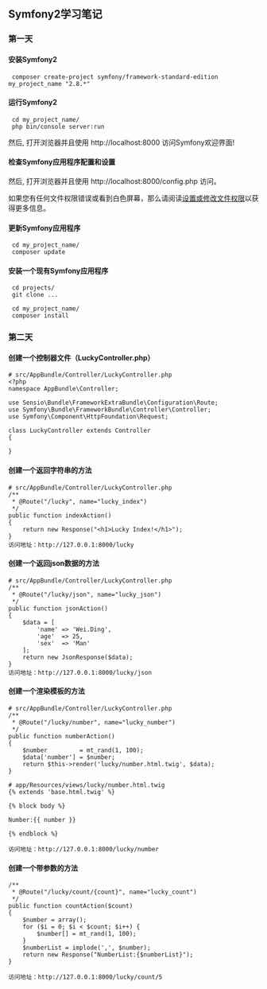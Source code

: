 ## Symfony2学习笔记

### 第一天

#### 安装Symfony2

```$xslt
 composer create-project symfony/framework-standard-edition my_project_name "2.8.*"
```

#### 运行Symfony2

```$xslt
 cd my_project_name/
 php bin/console server:run
```
然后, 打开浏览器并且使用 http://localhost:8000 访问Symfony欢迎界面!

#### 检查Symfony应用程序配置和设置

然后, 打开浏览器并且使用 http://localhost:8000/config.php 访问。

如果您有任何文件权限错误或看到白色屏幕，那么请阅读[设置或修改文件权限](http://symfony.com/doc/current/setup/file_permissions.html)以获得更多信息。

#### 更新Symfony应用程序

```$xslt
 cd my_project_name/
 composer update
```

#### 安装一个现有Symfony应用程序

```$xslt
 cd projects/
 git clone ...
 
 cd my_project_name/
 composer install
```

### 第二天 

#### 创建一个控制器文件（LuckyController.php）

```$xslt
# src/AppBundle/Controller/LuckyController.php
<?php
namespace AppBundle\Controller;

use Sensio\Bundle\FrameworkExtraBundle\Configuration\Route;
use Symfony\Bundle\FrameworkBundle\Controller\Controller;
use Symfony\Component\HttpFoundation\Request;

class LuckyController extends Controller
{
   
}
```

#### 创建一个返回字符串的方法

```$xslt
# src/AppBundle/Controller/LuckyController.php
/**
 * @Route("/lucky", name="lucky_index")
 */
public function indexAction()
{
    return new Response("<h1>Lucky Index!</h1>");
}
访问地址：http://127.0.0.1:8000/lucky
```

#### 创建一个返回json数据的方法

```$xslt
# src/AppBundle/Controller/LuckyController.php
/**
 * @Route("/lucky/json", name="lucky_json")
 */
public function jsonAction()
{
    $data = [
        'name' => 'Wei.Ding',
        'age'  => 25,
        'sex'  => 'Man'
    ];
    return new JsonResponse($data);
}
访问地址：http://127.0.0.1:8000/lucky/json
```

#### 创建一个渲染模板的方法

```$xslt
# src/AppBundle/Controller/LuckyController.php
/**
 * @Route("/lucky/number", name="lucky_number")
 */
public function numberAction()
{
    $number         = mt_rand(1, 100);
    $data['number'] = $number;
    return $this->render('lucky/number.html.twig', $data);
}

# app/Resources/views/lucky/number.html.twig
{% extends 'base.html.twig' %}

{% block body %}

Number:{{ number }}

{% endblock %}

访问地址：http://127.0.0.1:8000/lucky/number
```

#### 创建一个带参数的方法

```$xslt
/**
 * @Route("/lucky/count/{count}", name="lucky_count")
 */
public function countAction($count)
{
    $number = array();
    for ($i = 0; $i < $count; $i++) {
        $number[] = mt_rand(1, 100);
    }
    $numberList = implode(',', $number);
    return new Response("NumberList:{$numberList}");
}

访问地址：http://127.0.0.1:8000/lucky/count/5
```
